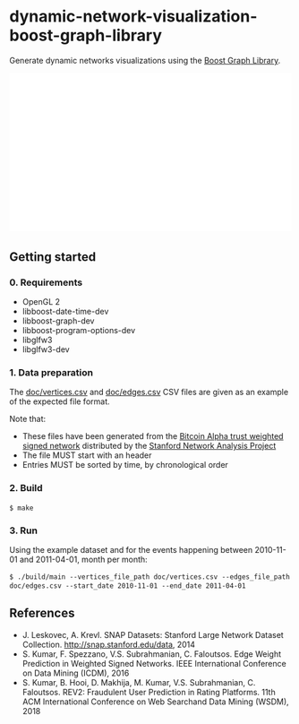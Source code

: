 # dynamic-network-visualization-boost-graph-library

Generate dynamic networks visualizations using the [Boost Graph Library](https://www.boost.org/doc/libs/release/libs/graph/doc/index.html).

![doc/2010-11-01-2011-04-01.gif](doc/2010-11-01-2011-04-01.gif)

## Getting started

### 0. Requirements

* OpenGL 2
* libboost-date-time-dev
* libboost-graph-dev
* libboost-program-options-dev
* libglfw3
* libglfw3-dev

### 1. Data preparation

The [doc/vertices.csv](doc/vertices.csv) and [doc/edges.csv](doc/edges.csv) CSV files are given as an example of the expected file format.

Note that:

* These files have been generated from the [Bitcoin Alpha trust weighted signed network](http://snap.stanford.edu/data/soc-sign-bitcoin-alpha.html) distributed by the [Stanford Network Analysis Project](http://snap.stanford.edu/index.html)
* The file MUST start with an header
* Entries MUST be sorted by time, by chronological order

### 2. Build

```
$ make
```

### 3. Run

Using the example dataset and for the events happening between 2010-11-01 and 2011-04-01, month per month:

```
$ ./build/main --vertices_file_path doc/vertices.csv --edges_file_path doc/edges.csv --start_date 2010-11-01 --end_date 2011-04-01
```

## References

* J. Leskovec, A. Krevl. SNAP Datasets: Stanford Large Network Dataset Collection. http://snap.stanford.edu/data, 2014
* S. Kumar, F. Spezzano, V.S. Subrahmanian, C. Faloutsos. Edge Weight Prediction in Weighted Signed Networks. IEEE International Conference on Data Mining (ICDM), 2016
* S. Kumar, B. Hooi, D. Makhija, M. Kumar, V.S. Subrahmanian, C. Faloutsos. REV2: Fraudulent User Prediction in Rating Platforms. 11th ACM International Conference on Web Searchand Data Mining (WSDM), 2018
